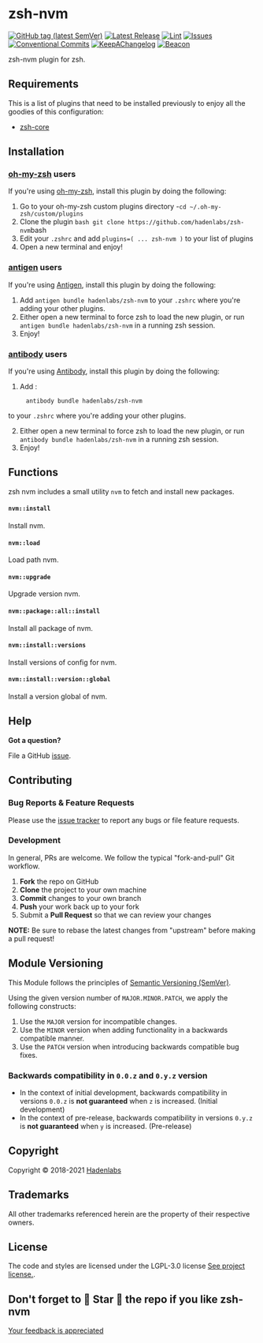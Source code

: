 <!--


  ** DO NOT EDIT THIS FILE
  **
  ** 1) Make all changes to `README.yaml`
  ** 2) Run`make readme` to rebuild this file.
  **
  ** (We maintain HUNDREDS of open source projects. This is how we maintain our sanity.)
  **


  -->

# zsh-nvm

[![GitHub tag (latest SemVer)](https://img.shields.io/github/v/tag/hadenlabs/zsh-nvm?label=latest&sort=semver)](https://github.com/hadenlabs/zsh-nvm/releases) [![Latest Release](https://img.shields.io/github/release/hadenlabs/zsh-nvm)](https://github.com/hadenlabs/zsh-nvm/releases) [![Lint](https://img.shields.io/github/workflow/status/hadenlabs/zsh-nvm/lint-code)](https://github.com/hadenlabs/zsh-nvm/actions) [![Issues](https://img.shields.io/github/issues/hadenlabs/zsh-nvm)](https://github.com/hadenlabs/zsh-nvm/issues) [![Conventional Commits](https://img.shields.io/badge/Conventional%20Commits-1.0.0-yellow)](https://conventionalcommits.org) [![KeepAChangelog](https://img.shields.io/badge/Keep%20A%20Changelog-1.0.0-%23E05735)](https://keepachangelog.com) [![Beacon](https://ga-beacon.appspot.com/G-MZEK48EGE8/zsh-nvm/readme)](https://github.com/hadenlabs/zsh-nvm)

zsh-nvm plugin for zsh.

## Requirements

This is a list of plugins that need to be installed previously to enjoy all the goodies of this configuration:

- [zsh-core](https://github.com/hadenlabs/zsh-core)

## Installation

### [oh-my-zsh](https://github.com/robbyrussell/oh-my-zsh) users

If you're using [oh-my-zsh](https://gitub.com/robbyrussell/oh-my-zsh), install this plugin by doing the following:

1.  Go to your oh-my-zsh custom plugins directory -`cd ~/.oh-my-zsh/custom/plugins`
2.  Clone the plugin `bash git clone https://github.com/hadenlabs/zsh-nvm`bash
3.  Edit your `.zshrc` and add `plugins=( ... zsh-nvm )` to your list of plugins
4.  Open a new terminal and enjoy!

### [antigen](https://github.com/zsh-users/antigen) users

If you're using [Antigen](https://github.com/zsh-users/antigen), install this plugin by doing the following:

1.  Add `antigen bundle hadenlabs/zsh-nvm` to your `.zshrc` where you're adding your other plugins.
2.  Either open a new terminal to force zsh to load the new plugin, or run `antigen bundle hadenlabs/zsh-nvm` in a running zsh session.
3.  Enjoy!

### [antibody](https://github.com/getantibody/antibody) users

If you're using [Antibody](https://github.com/getantibody/antibody), install this plugin by doing the following:

1.  Add :

```{.sourceCode .bash}
     antibody bundle hadenlabs/zsh-nvm
```

to your `.zshrc` where you're adding your other plugins.

2.  Either open a new terminal to force zsh to load the new plugin, or run `antibody bundle hadenlabs/zsh-nvm` in a running zsh session.
3.  Enjoy!

## Functions

zsh nvm includes a small utility `nvm` to fetch and install new packages.

#### `nvm::install`

Install nvm.

#### `nvm::load`

Load path nvm.

#### `nvm::upgrade`

Upgrade version nvm.

#### `nvm::package::all::install`

Install all package of nvm.

#### `nvm::install::versions`

Install versions of config for nvm.

#### `nvm::install::version::global`

Install a version global of nvm.

## Help

**Got a question?**

File a GitHub [issue](https://github.com/hadenlabs/zsh-nvm/issues).

## Contributing

### Bug Reports & Feature Requests

Please use the [issue tracker](https://github.com/hadenlabs/zsh-nvm/issues) to report any bugs or file feature requests.

### Development

In general, PRs are welcome. We follow the typical "fork-and-pull" Git workflow.

1.  **Fork** the repo on GitHub
2.  **Clone** the project to your own machine
3.  **Commit** changes to your own branch
4.  **Push** your work back up to your fork
5.  Submit a **Pull Request** so that we can review your changes

**NOTE:** Be sure to rebase the latest changes from "upstream" before making a pull request!

## Module Versioning

This Module follows the principles of [Semantic Versioning (SemVer)](https://semver.org/).

Using the given version number of `MAJOR.MINOR.PATCH`, we apply the following constructs:

1. Use the `MAJOR` version for incompatible changes.
1. Use the `MINOR` version when adding functionality in a backwards compatible manner.
1. Use the `PATCH` version when introducing backwards compatible bug fixes.

### Backwards compatibility in `0.0.z` and `0.y.z` version

- In the context of initial development, backwards compatibility in versions `0.0.z` is **not guaranteed** when `z` is increased. (Initial development)
- In the context of pre-release, backwards compatibility in versions `0.y.z` is **not guaranteed** when `y` is increased. (Pre-release)

## Copyright

Copyright © 2018-2021 [Hadenlabs](https://hadenlabs.com)

## Trademarks

All other trademarks referenced herein are the property of their respective owners.

## License

The code and styles are licensed under the LGPL-3.0 license [See project license.](LICENSE).

## Don't forget to 🌟 Star 🌟 the repo if you like zsh-nvm

[Your feedback is appreciated](https://github.com/hadenlabs/zsh-nvm/issues)
